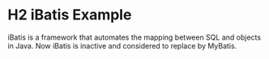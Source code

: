 # H2 iBatis Example

iBatis is a framework that automates the mapping between SQL and objects in Java. Now iBatis is inactive and considered to replace by MyBatis.

